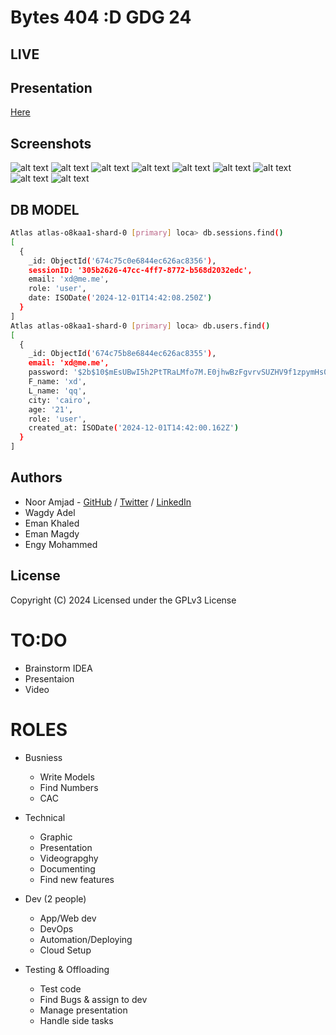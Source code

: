 # Bytes 404 :D GDG 24

## LIVE

## Presentation
[Here](https://www.canva.com/design/DAGYIV1SXE0/oym_81WdJ1DSwzT1-AX6ug/view?utm_content=DAGYIV1SXE0&utm_campaign=designshare&utm_medium=link&utm_source=editor)

## Screenshots
![alt text](DEMO/ss6.png)
![alt text](DEMO/ss4.png)
![alt text](DEMO/ss5.png)
![alt text](DEMO/ss3.png)
![alt text](DEMO/ss7.png)
![alt text](DEMO/ss8.png)
![alt text](DEMO/ss9.png)
![alt text](DEMO/ss10.png)
![alt text](DEMO/ss11.png)

## DB MODEL

```sh
Atlas atlas-o8kaa1-shard-0 [primary] loca> db.sessions.find()
[
  {
    _id: ObjectId('674c75c0e6844ec626ac8356'),
    sessionID: '305b2626-47cc-4ff7-8772-b568d2032edc',
    email: 'xd@me.me',
    role: 'user',
    date: ISODate('2024-12-01T14:42:08.250Z')
  }
]
Atlas atlas-o8kaa1-shard-0 [primary] loca> db.users.find()
[
  {
    _id: ObjectId('674c75b8e6844ec626ac8355'),
    email: 'xd@me.me',
    password: '$2b$10$mEsUBwI5h2PtTRaLMfo7M.E0jhwBzFgvrvSUZHV9f1zpymHs0Zs4C',
    F_name: 'xd',
    L_name: 'qq',
    city: 'cairo',
    age: '21',
    role: 'user',
    created_at: ISODate('2024-12-01T14:42:00.162Z')
  }
]
```

## Authors

- Noor Amjad - [GitHub](https://github.com/Justxd22) / [Twitter](https://twitter.com/_xd222) / [LinkedIn](https://www.linkedin.com/in/noor-amjad-xd)
- Wagdy Adel
- Eman Khaled
- Eman Magdy
- Engy Mohammed

## License

Copyright (C) 2024
Licensed under the GPLv3 License


# TO:DO 
- Brainstorm IDEA
- Presentaion 
- Video



# ROLES

- Busniess
    + Write Models
    + Find Numbers
    + CAC

- Technical 
    + Graphic
    + Presentation
    + Videograpghy 
    + Documenting
    + Find new features

- Dev (2 people)
    + App/Web dev 
    + DevOps
    + Automation/Deploying
    + Cloud Setup

- Testing & Offloading
    + Test code
    + Find Bugs & assign to dev
    + Manage presentation
    + Handle side tasks
